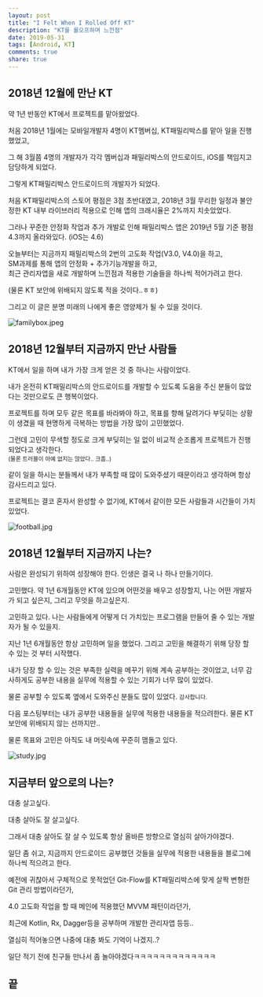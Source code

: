 ```yaml
---
layout: post
title: "I Felt When I Rolled Off KT"
description: "KT를 롤오프하며 느낀점"
date: 2019-05-31
tags: [Android, KT]
comments: true
share: true
---
```


## 2018년 12월에 만난 KT

약 1년 반동안 KT에서 프로젝트를 맡아왔었다.  

처음 2018년 1월에는 모바일개발자 4명이 KT멤버십, KT패밀리박스를 맡아 일을 진행했었고,  

그 해 3월쯤 4명의 개발자가 각각 멤버십과 패밀리박스의 안드로이드, iOS를 책임지고 담당하게 되었다.  

그렇게 KT패밀리박스 안드로이드의 개발자가 되었다.  

처음 KT패밀리박스의 스토어 평점은 3점 초반대였고, 2018년 3월 무리한 일정과 불안정한 KT 내부 라이브러리 적용으로 인해 앱의 크래시율은 2%까지 치솟았었다.  

그러나 꾸준한 안정화 작업과 추가 개발로 인해 패밀리박스 앱은 2019년 5월 기준 평점 4.3까지 올라와있다. (iOS는 4.6)  

오늘부터는 지금까지 패밀리박스의 2번의 고도화 작업(V3.0, V4.0)을 하고,  
SM과제를 통해 앱의 안정화 + 추가기능개발을 하고,  
최근 관리자앱을 새로 개발하며 느낀점과 적용한 기술들을 하나씩 적어가려고 한다.  

(물론 KT 보안에 위배되지 않도록 적을 것이다..ㅎㅎ)

그리고 이 글은 분명 미래의 나에게 좋은 영양제가 될 수 있을 것이다.  

![familybox.jpeg](https://captainwonjong.github.io/images/190531_roll_off_kt/familybox.jpeg)  



## 2018년 12월부터 지금까지 만난 사람들

KT에서 일을 하며 내가 가장 크게 얻은 것 중 하나는 사람이었다.  

내가 온전히 KT패밀리박스의 안드로이드를 개발할 수 있도록 도움을 주신 분들이 많았다는 것만으로도 큰 행복이었다.    

프로젝트를 하며 모두 같은 목표를 바라봐야 하고, 목표를 향해 달려가다 부딪히는 상황이 생겼을 때 현명하게 극복하는 방법을 가장 많이 고민했었다.  

그런데 고민이 무색할 정도로 크게 부딪히는 일 없이 비교적 순조롭게 프로젝트가 진행되었다고 생각한다.  
<small>(물론 트러블이 아예 없지는 않았다.. 크흠..)</small>  

같이 일을 하시는 분들께서 내가 부족할 때 많이 도와주셨기 때문이라고 생각하며 항상 감사드리고 있다.  

프로젝트는 결코 혼자서 완성할 수 없기에, KT에서 같이한 모든 사람들과 시간들이 가치있었다.  

![football.jpg](https://captainwonjong.github.io/images/190531_roll_off_kt/football.jpg)  



## 2018년 12월부터 지금까지 나는?

사람은 완성되기 위하여 성장해야 한다. 인생은 결국 나 하나 만들기이다.  

고민했다. 약 1년 6개월동안 KT에 있으며 어떤것을 배우고 성장할지, 나는 어떤 개발자가 되고 싶은지, 그리고 무엇을 하고싶은지.  

고민하고 있다. 나는 사람들에게 어떻게 더 가치있는 프로그램을 만들어 줄 수 있는 개발자가 될 수 있을지.  

지난 1년 6개월동안 항상 고민하며 일을 했었다. 그리고 고민을 해결하기 위해 당장 할 수 있는 것 부터 시작했다.  

내가 당장 할 수 있는 것은 부족한 실력을 메꾸기 위해 계속 공부하는 것이었고, 너무 감사하게도 공부한 내용을 실무에 적용할 수 있는 기회가 너무 많이 있었다.  

물론 공부할 수 있도록 옆에서 도와주신 분들도 많이 있었다. <small>감사합니다.</small>  

다음 포스팅부터는 내가 공부한 내용들을 실무에 적용한 내용들을 적으려한다. 물론 KT보안에 위배되지 않는 선까지만..  

물론 목표와 고민은 아직도 내 머릿속에 꾸준히 맴돌고 있다.  

![study.jpg](https://captainwonjong.github.io/images/190531_roll_off_kt/study.jpg)  



## 지금부터 앞으로의 나는?

대충 살고싶다.  

대충 살아도 잘 살고싶다.  

그래서 대충 살아도 잘 살 수 있도록 항상 올바른 방향으로 열심히 살아가야겠다.  

일단 좀 쉬고, 지금까지 안드로이드 공부했던 것들을 실무에 적용한 내용들을 블로그에 하나씩 적으려고 한다.  

예전에 귀찮아서 구체적으로 못적었던 Git-Flow를 KT패밀리박스에 맞게 살짝 변형한 Git 관리 방법이라던가,  

4.0 고도화 작업을 할 때 메인에 적용했던 MVVM 패턴이라던가,  

최근에 Kotlin, Rx, Dagger등을 공부하며 개발한 관리자앱 등등..  

열심히 적어놓으면 나중에 대충 봐도 기억이 나겠지..?  

일단 적기 전에 친구들 만나서 좀 놀아야겠다ㅋㅋㅋㅋㅋㅋㅋㅋㅋㅋㅋㅋㅋ



## 끝
